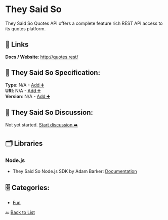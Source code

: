 # They Said So

They Said So Quotes API offers a complete feature rich REST API access to its quotes platform.

##  🔗 Links
**Docs / Website**: http://quotes.rest/

## 🧬 They Said So Specification:
**Type**: N/A - [Add ➕](https://github.com/apis-list/apis-list/edit/main/apis.yaml#L19479)  
**URI**: N/A - [Add ➕](https://github.com/apis-list/apis-list/edit/main/apis.yaml#L19479)  
**Version**: N/A - [Add ➕](https://github.com/apis-list/apis-list/edit/main/apis.yaml#L19479)

## 💬 They Said So Discussion:
Not yet started. [Start discussion ➡️](https://github.com/apis-list/apis-list/discussions/new)

## 🗂️ Libraries
### Node.js
- They Said So Node.js SDK by Adam Barker: [Documentation](https://github.com/q-state/node-theysaidso)


## 🗄️ Categories:
- [Fun](https://github.com/apis-list/apis-list#fun-)

🔙  [Back to List](https://github.com/apis-list/apis-list)
